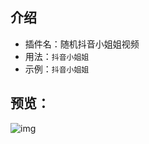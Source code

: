## 介绍

* 插件名：随机抖音小姐姐视频
* 用法：`抖音小姐姐`
* 示例：`抖音小姐姐`

## 预览：

![img](https://github.com/yqchilde/wxbot/blob/hook/plugins/douyingirl/preview.jpg)
